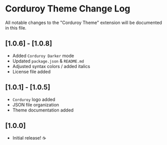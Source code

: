 # Corduroy Theme Change Log

All notable changes to the "Corduroy Theme" extension will be documented in this file.

## [1.0.6] - [1.0.8]

- Added `Corduroy Darker` mode
- Updated `package.json` & `README.md`
- Adjusted syntax colors / added italics
- License file added

## [1.0.1] - [1.0.5]

- `Corduroy` logo added
- JSON file organization
- Theme documentation added

## [1.0.0]

- Initial release! ☕️
